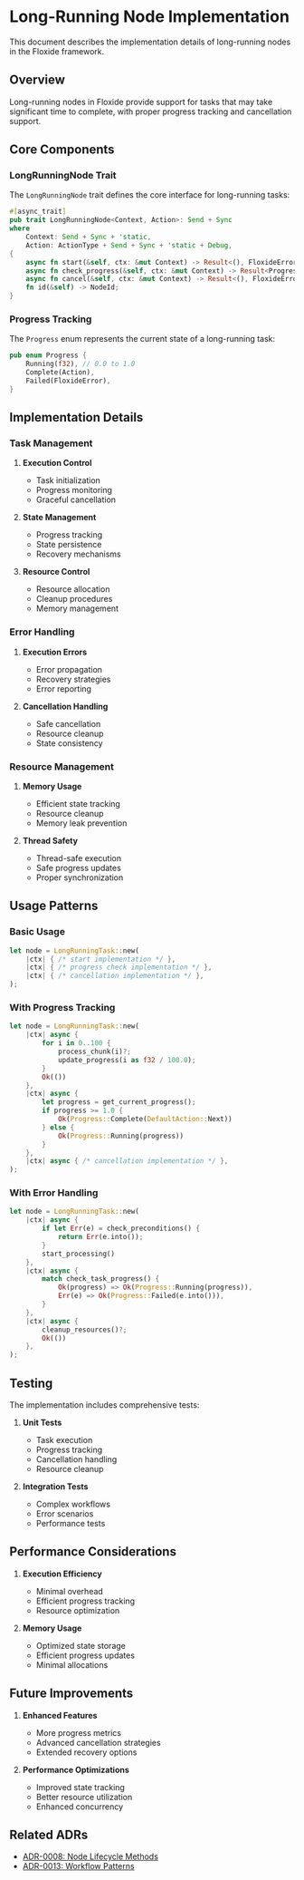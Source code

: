 # Long-Running Node Implementation

This document describes the implementation details of long-running nodes in the Floxide framework.

## Overview

Long-running nodes in Floxide provide support for tasks that may take significant time to complete, with proper progress tracking and cancellation support.

## Core Components

### LongRunningNode Trait

The `LongRunningNode` trait defines the core interface for long-running tasks:

```rust
#[async_trait]
pub trait LongRunningNode<Context, Action>: Send + Sync
where
    Context: Send + Sync + 'static,
    Action: ActionType + Send + Sync + 'static + Debug,
{
    async fn start(&self, ctx: &mut Context) -> Result<(), FloxideError>;
    async fn check_progress(&self, ctx: &mut Context) -> Result<Progress, FloxideError>;
    async fn cancel(&self, ctx: &mut Context) -> Result<(), FloxideError>;
    fn id(&self) -> NodeId;
}
```

### Progress Tracking

The `Progress` enum represents the current state of a long-running task:

```rust
pub enum Progress {
    Running(f32), // 0.0 to 1.0
    Complete(Action),
    Failed(FloxideError),
}
```

## Implementation Details

### Task Management

1. **Execution Control**
   - Task initialization
   - Progress monitoring
   - Graceful cancellation

2. **State Management**
   - Progress tracking
   - State persistence
   - Recovery mechanisms

3. **Resource Control**
   - Resource allocation
   - Cleanup procedures
   - Memory management

### Error Handling

1. **Execution Errors**
   - Error propagation
   - Recovery strategies
   - Error reporting

2. **Cancellation Handling**
   - Safe cancellation
   - Resource cleanup
   - State consistency

### Resource Management

1. **Memory Usage**
   - Efficient state tracking
   - Resource cleanup
   - Memory leak prevention

2. **Thread Safety**
   - Thread-safe execution
   - Safe progress updates
   - Proper synchronization

## Usage Patterns

### Basic Usage

```rust
let node = LongRunningTask::new(
    |ctx| { /* start implementation */ },
    |ctx| { /* progress check implementation */ },
    |ctx| { /* cancellation implementation */ },
);
```

### With Progress Tracking

```rust
let node = LongRunningTask::new(
    |ctx| async {
        for i in 0..100 {
            process_chunk(i)?;
            update_progress(i as f32 / 100.0);
        }
        Ok(())
    },
    |ctx| async {
        let progress = get_current_progress();
        if progress >= 1.0 {
            Ok(Progress::Complete(DefaultAction::Next))
        } else {
            Ok(Progress::Running(progress))
        }
    },
    |ctx| async { /* cancellation implementation */ },
);
```

### With Error Handling

```rust
let node = LongRunningTask::new(
    |ctx| async {
        if let Err(e) = check_preconditions() {
            return Err(e.into());
        }
        start_processing()
    },
    |ctx| async {
        match check_task_progress() {
            Ok(progress) => Ok(Progress::Running(progress)),
            Err(e) => Ok(Progress::Failed(e.into())),
        }
    },
    |ctx| async {
        cleanup_resources()?;
        Ok(())
    },
);
```

## Testing

The implementation includes comprehensive tests:

1. **Unit Tests**
   - Task execution
   - Progress tracking
   - Cancellation handling
   - Resource cleanup

2. **Integration Tests**
   - Complex workflows
   - Error scenarios
   - Performance tests

## Performance Considerations

1. **Execution Efficiency**
   - Minimal overhead
   - Efficient progress tracking
   - Resource optimization

2. **Memory Usage**
   - Optimized state storage
   - Efficient progress updates
   - Minimal allocations

## Future Improvements

1. **Enhanced Features**
   - More progress metrics
   - Advanced cancellation strategies
   - Extended recovery options

2. **Performance Optimizations**
   - Improved state tracking
   - Better resource utilization
   - Enhanced concurrency

## Related ADRs

- [ADR-0008: Node Lifecycle Methods](../adrs/0008-node-lifecycle-methods.md)
- [ADR-0013: Workflow Patterns](../adrs/0013-workflow-patterns.md)
